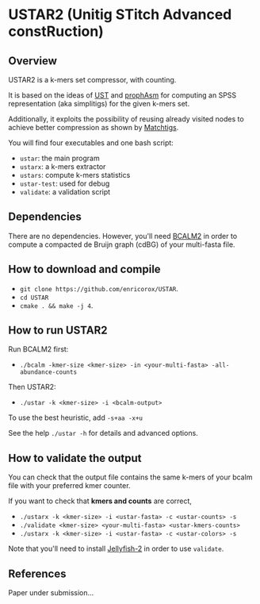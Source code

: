 # USTAR2 (Unitig STitch Advanced constRuction)
## Overview
USTAR2 is a k-mers set compressor, with counting.

It is based on the ideas of [UST](https://github.com/medvedevgroup/UST) 
and [prophAsm](https://github.com/prophyle/prophasm) 
for computing an SPSS representation (aka simplitigs) for the given k-mers set.

Additionally, it exploits the possibility of reusing already visited nodes to achieve better compression as shown by [Matchtigs](https://github.com/algbio/matchtigs).

You will find four executables and one bash script:
* `ustar`: the main program
* `ustarx`: a k-mers extractor
* `ustars`: compute k-mers statistics
* `ustar-test`: used for debug
* `validate`: a validation script

## Dependencies
There are no dependencies. 
However, you'll need [BCALM2](https://github.com/GATB/bcalm) 
in order to compute a compacted de Bruijn graph (cdBG) of your multi-fasta file.

## How to download and compile
* `git clone https://github.com/enricorox/USTAR`.
* `cd USTAR`
* `cmake . && make -j 4`.

## How to run USTAR2
Run BCALM2 first: 
* `./bcalm -kmer-size <kmer-size> -in <your-multi-fasta> -all-abundance-counts`

Then USTAR2:
* `./ustar -k <kmer-size> -i <bcalm-output>`

To use the best heuristic, add `-s+aa -x+u`

See the help `./ustar -h` for details and advanced options.

## How to validate the output
You can check that the output file contains the same k-mers of
your bcalm file with your preferred kmer counter.

If you want to check that __kmers and counts__ are correct,
* `./ustarx -k <kmer-size> -i <ustar-fasta> -c <ustar-counts> -s`
* `./validate <kmer-size> <your-multi-fasta> <ustar-kmers-counts>` 
* `./ustarx -k <kmer-size> -i <ustar-fasta> -c <ustar-colors> -s`

Note that you'll need to install [Jellyfish-2](https://github.com/zippav/Jellyfish-2) in order to use `validate`.

## References

Paper under submission...

